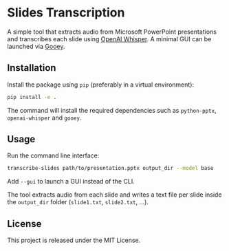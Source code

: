 # Slides Transcription

A simple tool that extracts audio from Microsoft PowerPoint presentations and transcribes each slide using [OpenAI Whisper](https://github.com/openai/whisper). A minimal GUI can be launched via [Gooey](https://github.com/chriskiehl/Gooey).

## Installation

Install the package using `pip` (preferably in a virtual environment):

```bash
pip install -e .
```

The command will install the required dependencies such as `python-pptx`, `openai-whisper` and `gooey`.

## Usage

Run the command line interface:

```bash
transcribe-slides path/to/presentation.pptx output_dir --model base
```

Add `--gui` to launch a GUI instead of the CLI.

The tool extracts audio from each slide and writes a text file per slide inside the `output_dir` folder (`slide1.txt`, `slide2.txt`, ...).

## License

This project is released under the MIT License.
